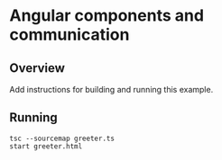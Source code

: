 # Angular components and communication

## Overview 

Add instructions for building and running this example.

## Running
```
tsc --sourcemap greeter.ts
start greeter.html
```
